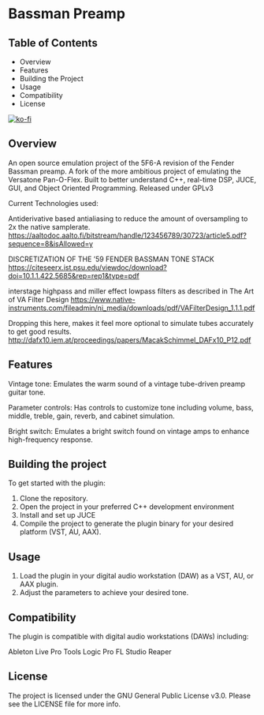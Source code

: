 # Bassman Preamp

## Table of Contents

* Overview
* Features
* Building the Project
* Usage
* Compatibility
* License

[![ko-fi](https://ko-fi.com/img/githubbutton_sm.svg)](https://ko-fi.com/C0C5AYNGR)
 
## Overview

An open source emulation project of the 5F6-A revision of the Fender Bassman preamp. A fork of the more ambitious project of emulating the Versatone Pan-O-Flex. Built to better understand C++, real-time DSP, JUCE, GUI, and Object Oriented Programming. Released under GPLv3

Current Technologies used:

Antiderivative based antialiasing to reduce the amount of oversampling to 2x the native samplerate. https://aaltodoc.aalto.fi/bitstream/handle/123456789/30723/article5.pdf?sequence=8&isAllowed=y

DISCRETIZATION OF THE ’59 FENDER BASSMAN TONE STACK https://citeseerx.ist.psu.edu/viewdoc/download?doi=10.1.1.422.5685&rep=rep1&type=pdf

interstage highpass and miller effect lowpass filters as described in The Art of VA Filter Design https://www.native-instruments.com/fileadmin/ni_media/downloads/pdf/VAFilterDesign_1.1.1.pdf



Dropping this here, makes it feel more optional to simulate tubes accurately to get good results. http://dafx10.iem.at/proceedings/papers/MacakSchimmel_DAFx10_P12.pdf


## Features

Vintage tone: Emulates the warm sound of a vintage tube-driven preamp guitar tone.

Parameter controls: Has controls to customize tone including volume, bass, middle, treble, gain, reverb, and cabinet simulation.

Bright switch: Emulates a bright switch found on vintage amps to enhance high-frequency response.

## Building the project

To get started with the plugin:

1. Clone the repository.
2. Open the project in your preferred C++ development environment 
3. Install and set up JUCE
4. Compile the project to generate the plugin binary for your desired platform (VST, AU, AAX).

## Usage

1. Load the plugin in your digital audio workstation (DAW) as a VST, AU, or AAX plugin.
2. Adjust the parameters to achieve your desired tone.

## Compatibility

The plugin is compatible with digital audio workstations (DAWs) including:

Ableton Live
Pro Tools
Logic Pro
FL Studio
Reaper

## License

The project is licensed under the GNU General Public License v3.0. Please see the LICENSE file for more info.
